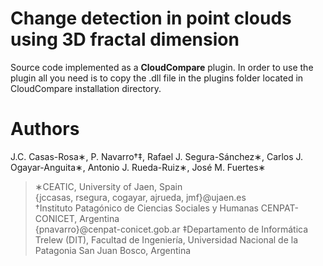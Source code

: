 # Change detection in point clouds using 3D fractal dimension

Source code implemented as a **CloudCompare** plugin.
In order to use the plugin all you need is to copy the .dll file in the plugins folder located in CloudCompare installation directory.


# Authors

J.C. Casas-Rosa∗, P. Navarro†‡, Rafael J. Segura-Sánchez∗, Carlos J. Ogayar-Anguita∗, Antonio J. Rueda-Ruiz∗,  José M. Fuertes∗  

>∗CEATIC, University of Jaen, Spain  
{jccasas, rsegura, cogayar, ajrueda, jmf}@ujaen.es  
†Instituto Patagónico de Ciencias Sociales y Humanas CENPAT-CONICET, Argentina  
{pnavarro}@cenpat-conicet.gob.ar 
‡Departamento de Informática Trelew (DIT), Facultad de Ingeniería, Universidad Nacional de la Patagonia San  Juan Bosco, Argentina
